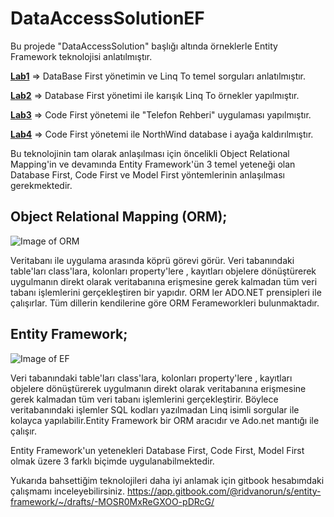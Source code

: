 # DataAccessSolutionEF
Bu projede "DataAccessSolution" başlığı altında örneklerle Entity Framework teknolojisi anlatılmıştır. 

 [**Lab1**](https://github.com/RidvanOrun/DataAccessSolut-onEF/tree/master/Lab1_DbFirstExamplesLinqTo) => DataBase First yönetimin ve Linq To temel sorguları anlatılmıştır.

[**Lab2**](https://github.com/RidvanOrun/DataAccessSolut-onEF/tree/master/Lab_2DbFirstExamplesMixed) => Database First yönetimi ile karışık Linq To örnekler yapılmıştır. 

[**Lab3**](https://github.com/RidvanOrun/DataAccessSolut-onEF/tree/master/Lab3_CodeFirst_PhoneBook) => Code First yönetemi ile "Telefon Rehberi" uygulaması yapılmıştır.

[**Lab4**](https://github.com/RidvanOrun/DataAccessSolut-onEF/tree/master/Lab4_CodeFirst_NorthwindMigration) => Code First yönetemi ile NorthWind database i ayağa kaldırılmıştır.

Bu teknolojinin tam olarak anlaşılması için öncelikli Object Relational Mapping'in  ve devamında Entity Framework'ün 3 temel yeteneği olan Database First, Code First ve Model First yöntemlerinin anlaşılması gerekmektedir.

## Object Relational Mapping (ORM);
![Image of ORM](https://i1.wp.com/www.kadinyazilimci.com/wp-content/uploads/2014/11/1281950302290.jpg)

  Veritabanı ile uygulama arasında köprü görevi görür. Veri tabanındaki table'ları class'lara, kolonları property'lere , kayıtları objelere dönüştürerek uygulmanın direkt olarak veritabanına erişmesine gerek kalmadan tüm veri tabanı işlemlerini gerçekleştiren bir yapıdır. ORM ler ADO.NET prensipleri ile çalışırlar.
Tüm dillerin kendilerine göre ORM Ferameworkleri bulunmaktadır.

## Entity Framework;
![Image of EF](https://csharpcorner-mindcrackerinc.netdna-ssl.com/article/crud-operation-using-dapper-in-c-sharp/Images/CRUD%20Operation%20Using%20Dapper2.png)

  Veri tabanındaki table'ları class'lara, kolonları property'lere , kayıtları objelere dönüştürerek uygulmanın direkt olarak veritabanına erişmesine gerek kalmadan tüm veri tabanı işlemlerini gerçekleştirir. Böylece veritabanındaki işlemler SQL kodları yazılmadan Linq isimli sorgular ile kolayca yapılabilir.Entity Framework bir ORM aracıdır ve  Ado.net mantığı ile çalışır. 

Entity Framework'un yetenekleri Database First, Code First, Model First olmak üzere 3 farklı biçimde uygulanabilmektedir.

  Yukarıda bahsettiğim teknolojileri daha iyi anlamak için gitbook hesabımdaki çalışmamı inceleyebilirsiniz. https://app.gitbook.com/@ridvanorun/s/entity-framework/~/drafts/-MOSR0MxReGXOO-pDRcG/

